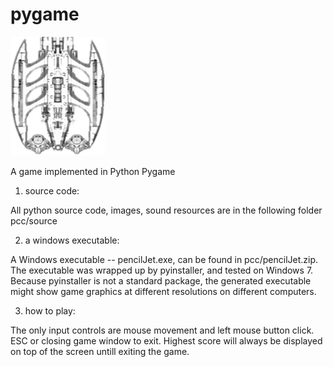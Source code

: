 # pygame
![image](https://github.com/botaojia/pygame/blob/pencilJet/pcc/source/images/enemy_b.png)

A game implemented in Python Pygame

1. source code:

All python source code, images, sound resources are in the following folder
pcc/source

2. a windows executable:

A Windows executable -- pencilJet.exe, can be found in pcc/pencilJet.zip.
The executable was wrapped up by pyinstaller, and tested on Windows 7.
Because pyinstaller is not a standard package, the generated executable
might show game graphics at different resolutions on different computers.

3. how to play:

The only input controls are mouse movement and left mouse button click.
ESC or closing game window to exit.
Highest score will always be displayed on top of the screen untill exiting the game.

